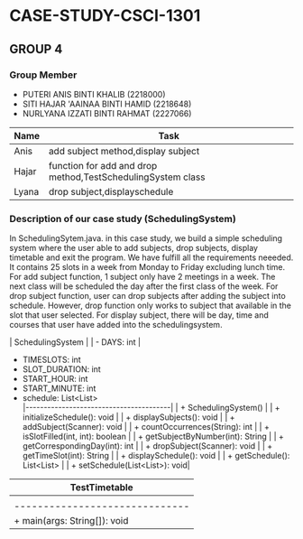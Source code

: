 # CASE-STUDY-CSCI-1301
## GROUP 4

### Group Member
* PUTERI ANIS BINTI KHALIB (2218000)
* SITI HAJAR 'AAINAA BINTI HAMID (2218648)
* NURLYANA IZZATI BINTI RAHMAT (2227066)


|    Name      |     Task                                                       |
|------------- | ---------------------------------------------------------------|
|Anis          | add subject method,display subject                             |
|Hajar         | function for add and drop method,TestSchedulingSystem class    |
|Lyana         | drop subject,displayschedule                                   |



### Description of our case study (SchedulingSystem)

In SchedulingSytem.java. in this case study, we build a simple scheduling system where the user able to add subjects, drop subjects, display timetable and exit the program. We have fulfill all the requirements neeeded. It contains 25 slots in a week from Monday to Friday excluding lunch time. For add subject function, 1 subject only have 2 meetings in a week. The next class will be scheduled the day after the first class of the week. For drop subject function, user can drop subjects after adding the subject into schedule. However, drop function only works to subject that available in the slot that user selected. For display subject, there will be day, time and courses that user have added into the schedulingsystem.



|   SchedulingSystem                     |
| - DAYS: int                            |
  - TIMESLOTS: int                       
  - SLOT_DURATION: int                   
  - START_HOUR: int                      
  - START_MINUTE: int                    
  - schedule: List<List<String>>         
|----------------------------------------|
| + SchedulingSystem()                   |
| + initializeSchedule(): void           |
| + displaySubjects(): void              |
| + addSubject(Scanner): void            |
| + countOccurrences(String): int        |
| + isSlotFilled(int, int): boolean      |
| + getSubjectByNumber(int): String      |
| + getCorrespondingDay(int): int        |
| + dropSubject(Scanner): void           |
| + getTimeSlot(int): String             |
| + displaySchedule(): void              |
| + getSchedule(): List<List<String>>    |
| + setSchedule(List<List<String>>): void|



|   TestTimetable              |
|------------------------------|
|                              |
|------------------------------|
| + main(args: String[]): void |

